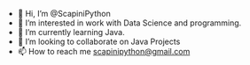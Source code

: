 - 👋 Hi, I’m @ScapiniPython
- 👀 I’m interested in work with Data Science and programming.
- 🌱 I’m currently learning Java.
- 💞️ I’m looking to collaborate on Java Projects 
- 📫 How to reach me scapinipython@gmail.com

<!---
ScapiniPython/ScapiniPython is a ✨ special ✨ repository because its `README.md` (this file) appears on your GitHub profile.
You can click the Preview link to take a look at your changes.
--->
